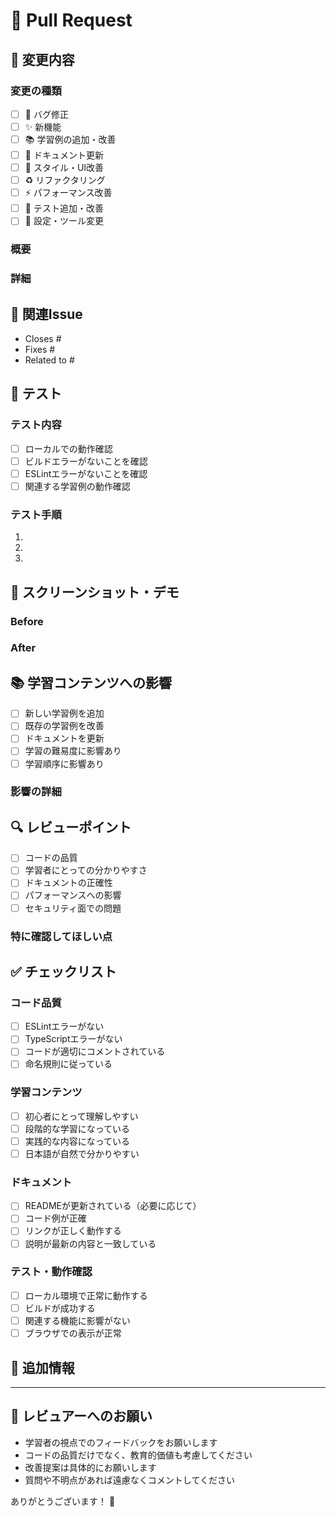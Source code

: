 # 🚀 Pull Request

## 📝 変更内容

### 変更の種類
<!-- 該当するものにチェックを入れてください -->
- [ ] 🐛 バグ修正
- [ ] ✨ 新機能
- [ ] 📚 学習例の追加・改善
- [ ] 📖 ドキュメント更新
- [ ] 🎨 スタイル・UI改善
- [ ] ♻️ リファクタリング
- [ ] ⚡ パフォーマンス改善
- [ ] 🧪 テスト追加・改善
- [ ] 🔧 設定・ツール変更

### 概要
<!-- 変更内容を簡潔に説明してください -->

### 詳細
<!-- 変更の詳細を記載してください -->

## 🎯 関連Issue

<!-- 関連するIssueがあれば記載してください -->
- Closes #
- Fixes #
- Related to #

## 🧪 テスト

### テスト内容
<!-- 実施したテストについて記載してください -->
- [ ] ローカルでの動作確認
- [ ] ビルドエラーがないことを確認
- [ ] ESLintエラーがないことを確認
- [ ] 関連する学習例の動作確認

### テスト手順
<!-- レビュアーがテストできるよう、手順を記載してください -->
1. 
2. 
3. 

## 📸 スクリーンショット・デモ

<!-- UI変更がある場合、Before/Afterのスクリーンショットを添付してください -->

### Before
<!-- 変更前 -->

### After
<!-- 変更後 -->

## 📚 学習コンテンツへの影響

<!-- 学習コンテンツに影響がある場合、記載してください -->
- [ ] 新しい学習例を追加
- [ ] 既存の学習例を改善
- [ ] ドキュメントを更新
- [ ] 学習の難易度に影響あり
- [ ] 学習順序に影響あり

### 影響の詳細
<!-- 学習者への影響について説明してください -->

## 🔍 レビューポイント

<!-- レビュアーに特に確認してほしい点があれば記載してください -->
- [ ] コードの品質
- [ ] 学習者にとっての分かりやすさ
- [ ] ドキュメントの正確性
- [ ] パフォーマンスへの影響
- [ ] セキュリティ面での問題

### 特に確認してほしい点
<!-- 具体的に記載してください -->

## ✅ チェックリスト

### コード品質
- [ ] ESLintエラーがない
- [ ] TypeScriptエラーがない
- [ ] コードが適切にコメントされている
- [ ] 命名規則に従っている

### 学習コンテンツ
- [ ] 初心者にとって理解しやすい
- [ ] 段階的な学習になっている
- [ ] 実践的な内容になっている
- [ ] 日本語が自然で分かりやすい

### ドキュメント
- [ ] READMEが更新されている（必要に応じて）
- [ ] コード例が正確
- [ ] リンクが正しく動作する
- [ ] 説明が最新の内容と一致している

### テスト・動作確認
- [ ] ローカル環境で正常に動作する
- [ ] ビルドが成功する
- [ ] 関連する機能に影響がない
- [ ] ブラウザでの表示が正常

## 📝 追加情報

<!-- その他、レビュアーに伝えたい情報があれば記載してください -->

---

## 🤝 レビュアーへのお願い

- 学習者の視点でのフィードバックをお願いします
- コードの品質だけでなく、教育的価値も考慮してください
- 改善提案は具体的にお願いします
- 質問や不明点があれば遠慮なくコメントしてください

ありがとうございます！ 🙏